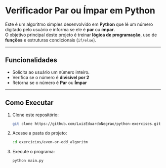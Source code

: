# Verificador Par ou Ímpar em Python

Este é um algoritmo simples desenvolvido em **Python** que lê um número digitado pelo usuário e informa se ele é **par** ou **ímpar**.  
O objetivo principal deste projeto é treinar **lógica de programação**, uso de **funções** e estruturas condicionais (`if/else`).

---

## Funcionalidades
- Solicita ao usuário um número inteiro.
- Verifica se o número é **divisível por 2**
- Retorna se o número é **Par** ou **Ímpar**

---

## Como Executar

1. Clone este repositório:
   ```bash
   git clone https://github.com/LuizEduardoNegrao/python-exercises.git
2. Acesse a pasta do projeto:
   ```bash
   cd exercicios/even-or-odd_algoritm
   
3. Execute o programa:
   ```bash
   python main.py

